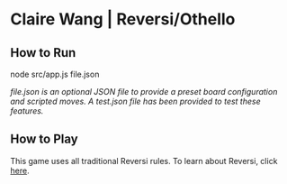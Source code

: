 # Claire Wang | Reversi/Othello

## How to Run
node src/app.js file.json

*file.json is an optional JSON file to provide a preset board configuration and scripted moves. A test.json file has been provided to test these features.*

## How to Play
This game uses all traditional Reversi rules. To learn about Reversi, click [here](https://en.wikipedia.org/wiki/Reversi).
